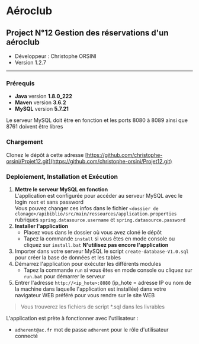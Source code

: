 ﻿# Aéroclub

## Project N°12 Gestion des réservations d'un aéroclub

* Développeur : Christophe ORSINI
* Version 1.2.7

---
### Prérequis
- **Java** version **1.8.0_222**
- **Maven** version **3.6.2**
- **MySQL** version **5.7.21**
 
Le serveur MySQL doit être en fonction et les ports 8080 à 8089 ainsi que 8761 doivent être libres

### Chargement
Clonez le dépôt à cette adresse [https://github.com/christophe-orsini/Projet12.git](https://github.com/christophe-orsini/Projet12.git)

### Deploiement, Installation et Exécution
1. **Mettre le serveur MySQL en fonction**  
L'application est configurée pour accéder au serveur MySQL avec le login `root` et sans password  
Vous pouvez changer ces infos dans le fichier `<dossier de clonage>/apibiblio/src/main/ressources/application.properties`  
rubriques `spring.datasource.username` et `spring.datasource.password` 
2. **Installer l'application**  
    - Placez vous dans le dossier où vous avez cloné le dépôt  
    - Tapez la commande `install` si vous êtes en mode console ou cliquez sur `install.bat`
    **N'utilisez pas encore l'application**
3. Importer dans votre serveur MySQL le script `create-database-V1.0.sql` pour créer la base de données et les tables
4. Démarrez l'application pour exécuter les différents modules 
    - Tapez la commande `run` si vous êtes en mode console ou cliquez sur `run.bat` pour démarrer le serveur  
6. Entrer l'adresse `http://<ip_hote>:8080` (ip_hote = adresse IP ou nom de la machine dans laquelle l'application est installée) dans votre navigateur WEB préféré pour vous rendre sur le site WEB  

> Vous trouverez les fichiers de script *.sql dans les livrables

L'application est prète à fonctionner avec l'utilisateur :
- `adherent@ac.fr` mot de passe `adherent` pour le rôle d'utilisateur connecté